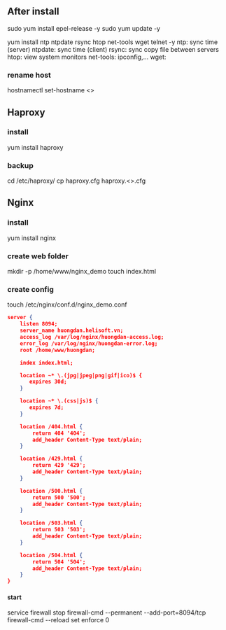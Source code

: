 ## After install
sudo yum install epel-release -y
sudo yum update -y

yum install ntp ntpdate rsync htop net-tools wget telnet -y
ntp: sync time (server)
ntpdate: sync time (client)
rsync: sync copy file between servers
htop: view system monitors
net-tools: ipconfig,...
wget: 

### rename host
hostnamectl set-hostname <<hostname>>

## Haproxy
### install
yum install haproxy
### backup
cd /etc/haproxy/
cp haproxy.cfg haproxy.<<backup date>>.cfg
  
## Nginx
### install
yum install nginx
### create web folder
mkdir -p /home/www/nginx_demo
touch index.html
### create config
touch /etc/nginx/conf.d/nginx_demo.conf

```json
server {
    listen 8094;
    server_name huongdan.helisoft.vn;
    access_log /var/log/nginx/huongdan-access.log;
    error_log /var/log/nginx/huongdan-error.log;
    root /home/www/huongdan;

    index index.html;

    location ~* \.(jpg|jpeg|png|gif|ico)$ {
       expires 30d;
    }

    location ~* \.(css|js)$ {
       expires 7d;
    }

    location /404.html {
        return 404 '404';
        add_header Content-Type text/plain;
    }

    location /429.html {
        return 429 '429';
        add_header Content-Type text/plain;
    }

    location /500.html {
        return 500 '500';
        add_header Content-Type text/plain;
    }

    location /503.html {
        return 503 '503';
        add_header Content-Type text/plain;
    }

    location /504.html {
        return 504 '504';
        add_header Content-Type text/plain;
    }
}
```

#### start
service firewall stop
firewall-cmd --permanent --add-port=8094/tcp
firewall-cmd --reload
set enforce 0
